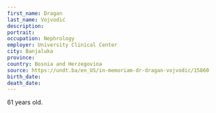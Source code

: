 ```yaml
---
first_name: Dragan
last_name: Vojvodić
description: 
portrait: 
occupation: Nephrology
employer: University Clinical Center
city: Banjaluka
province: 
country: Bosnia and Herzegovina
source: https://undt.ba/en_US/in-memoriam-dr-dragan-vojvodic/15860
birth_date: 
death_date: 
---
```


61 years old.